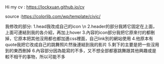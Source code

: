 Hi
my cv : https://lockxuan.github.io/cv

source :https://colorlib.com/wp/template/civic/

我修改的部分:
1.head我改成自己的icon \n
2.header的部分我將它固定在上面，上面可連結到我的各介紹，再加上hover
3.內容的icon部分我把它原來付的都刪掉，它原本把其他沒用都也都加進css裡面，自己link別的網站使用
4.他原本有quote我把它改成自己的跳舞照片然後連結到我的影片
5.剩下的主要是把一些沒用到的東西刪掉
6.內容部分因為能寫的不多，又不想全部都塞跳舞跟其他興趣或是較不相干的事物，所以可能不多
